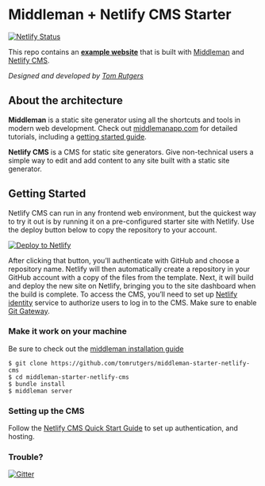 # Middleman + Netlify CMS Starter

[![Netlify Status](https://api.netlify.com/api/v1/badges/a6c3d057-a31f-4741-bed1-6d454b6be9ca/deploy-status)](https://app.netlify.com/sites/middleman-netlify-cms/deploys)

This repo contains an **[example website](https://middleman-netlify-cms.netlify.com/)** that is built with [Middleman](https://www.middlemanapp.com/) and [Netlify CMS](https://www.netlifycms.org). 

*Designed and developed by [Tom Rutgers](https://www.tomrutgers.nl/)*

## About the architecture

**Middleman** is a static site generator using all the shortcuts and tools in modern web development. Check out [middlemanapp.com](http://middlemanapp.com/) for detailed tutorials, including a [getting started guide](http://middlemanapp.com/basics/getting-started/).

**Netlify CMS** is a CMS for static site generators. Give non-technical users a simple way to edit and add content to any site built with a static site generator. 

## Getting Started

Netlify CMS can run in any frontend web environment, but the quickest way to try it out is by running it on a pre-configured starter site with Netlify. Use the deploy button below to copy the repository to your account.

<a href="https://app.netlify.com/start/deploy?repository=https://github.com/tomrutgers/middleman-starter-netlify-cms&amp;stack=cms"><img src="https://www.netlify.com/img/deploy/button.svg" alt="Deploy to Netlify"></a>

After clicking that button, you’ll authenticate with GitHub and choose a repository name. Netlify will then automatically create a repository in your GitHub account with a copy of the files from the template. Next, it will build and deploy the new site on Netlify, bringing you to the site dashboard when the build is complete. To access the CMS, you’ll need to set up [Netlify identity](https://www.netlify.com/docs/identity/) service to authorize users to log in to the CMS. Make sure to enable [Git Gateway](https://www.netlify.com/docs/git-gateway/).

### Make it work on your machine

Be sure to check out the [middleman installation guide](https://middlemanapp.com/basics/install/) 
```
$ git clone https://github.com/tomrutgers/middleman-starter-netlify-cms
$ cd middleman-starter-netlify-cms
$ bundle install
$ middleman server
```

### Setting up the CMS
Follow the [Netlify CMS Quick Start Guide](https://www.netlifycms.org/docs/quick-start/#authentication) to set up authentication, and hosting.

### Trouble?
[![Gitter](https://badges.gitter.im/netlify/netlify.svg)](https://gitter.im/netlify/NetlifyCMS)

